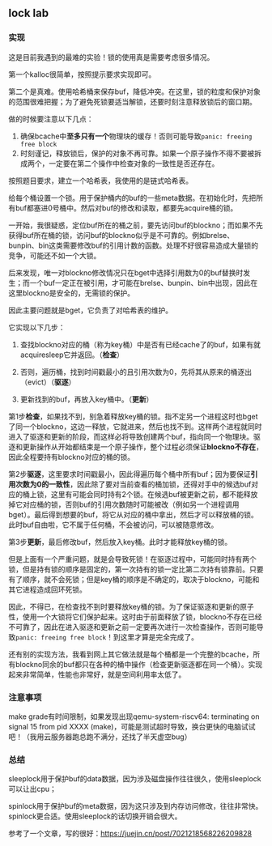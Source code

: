 ## lock lab

### 实现

这是目前我遇到的最难的实验！锁的使用真是需要考虑很多情况。

第一个kalloc很简单，按照提示要求实现即可。

第二个是真难。使用哈希桶来保存buf，降低冲突。在这里，锁的粒度和保护对象的范围很难把握；为了避免死锁要适当解锁，还要时刻注意释放锁后的窗口期。

做的时候要注意以下几点：

1. 确保bcache中**至多只有一个**物理块的缓存！否则可能导致`panic: freeing free block`
2. 时刻谨记，释放锁后，保护的对象不再可靠。如果一个原子操作不得不要被拆成两个，一定要在第二个操作中检查对象的一致性是否还存在。


按照题目要求，建立一个哈希表，我使用的是链式哈希表。

给每个桶设置一个锁。用于保护桶内的buf的一些meta数据。在初始化时，先把所有buf都塞进0号桶中。然后对buf的修改和读取，都要先acquire桶的锁。

一开始，我很疑惑，定位buf所在的桶之前，要先访问buf的blockno；而如果不先获得buf所在桶的锁，访问buf的blockno似乎是不可靠的。例如brelse、bunpin、bin这类需要修改buf的引用计数的函数。处理不好很容易造成大量锁的竞争，可能还不如一个大锁。

后来发现，唯一对blockno修改情况只在bget中选择引用数为0的buf替换时发生；而一个buf一定正在被引用，才可能在brelse、bunpin、bin中出现，因此在这里blockno是安全的，无需锁的保护。

因此主要问题就是bget，它负责了对哈希表的维护。


它实现以下几步：

1. 查找blockno对应的桶（称为key桶）中是否有已经cache了的buf，如果有就acquiresleep它并返回。（**检查**）

2. 否则，遍历桶，找到时间戳最小的且引用次数为0，先将其从原来的桶逐出（evict）（**驱逐**）

3. 更新找到的buf，再放入key桶中。（**更新**）

第1步**检查**，如果找不到，别急着释放key桶的锁。指不定另一个进程这时也bget了同一个blockno，这边一释放，它就进来，然后也找不到。这样两个进程就同时进入了驱逐和更新的阶段，而这样必将导致创建两个buf，指向同一个物理块。驱逐和更新操作从开始都结束是一个原子操作，整个过程必须保证**blockno不存在**，因此全程要持有blockno对应的桶的锁。

第2步**驱逐**，这里要求时间戳最小，因此得遍历每个桶中所有buf；因为要保证**引用次数为0的一致性**，因此除了要对当前查看的桶加锁，还得对手中的候选buf对应的桶上锁，这里有可能会同时持有2个锁。在候选buf被更新之前，都不能释放掉它对应桶的锁，否则buf的引用次数随时可能被改（例如另一个进程调用bget）。最后得到想要的buf，将它从对应的桶中拿出，然后才可以释放桶的锁。此时buf自由啦，它不属于任何桶，不会被访问，可以被随意修改。

第3步**更新**，最后修改buf，然后放入key桶。此时才能释放key桶的锁。


但是上面有一个严重问题，就是会导致死锁！在驱逐过程中，可能同时持有两个锁，但是持有锁的顺序是固定的，第一次持有的锁一定比第二次持有锁靠前。只要有了顺序，就不会死锁；但是key桶的顺序是不确定的，取决于blockno，可能和其它进程造成回环死锁。

因此，不得已，在检查找不到时要释放key桶的锁。为了保证驱逐和更新的原子性，使用一个大锁将它们保护起来。这时由于前面释放了锁，blockno不存在已经不可靠了，因此在进入驱逐和更新之前一定要再次进行一次检查操作，否则可能导致`panic: freeing free block`！到这里才算是完全完成了。

还有别的实现方法，我看到网上其它做法就是每个桶都是一个完整的bcache，所有blockno同余的buf都只在各种的桶中操作（检查更新驱逐都在同一个桶）。实现起来非常简单，性能也非常好，就是空间利用率太低了。


### 注意事项

make grade有时间限制，如果发现出现qemu-system-riscv64: terminating on signal 15 from pid XXXX (make)，可能是测试超时导致，换台更快的电脑试试吧！（我用云服务器跑总跑不满分，还找了半天虚空bug）

### 总结

sleeplock用于保护buf的data数据，因为涉及磁盘操作往往很久，使用sleeplock可以让出cpu；

spinlock用于保护buf的meta数据，因为这只涉及到内存访问修改，往往非常快。spinlock更合适。使用sleeplock的话切换开销会很大。

参考了一个文章，写的很好：https://juejin.cn/post/7021218568226209828
